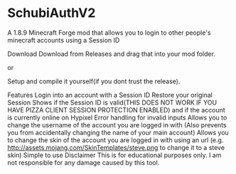 # SchubiAuthV2
A 1.8.9 Minecraft Forge mod that allows you to login to other people's minecraft accounts using a Session ID

Download
Download from Releases and drag that into your mod folder.

or

Setup and compile it yourself(if you dont trust the release).

Features
Login into an account with a Session ID
Restore your original Session
Shows if the Session ID is valid(THIS DOES NOT WORK IF YOU HAVE PIZZA CLIENT SESSION PROTECTION ENABLED) and if the account is currently online on Hypixel
Error handling for invalid inputs
Allows you to change the username of the account you are logged in with (Also prevents you from accidentally changing the name of your main account)
Allows you to change the skin of the account you are logged in with using an url (e.g. http://assets.mojang.com/SkinTemplates/steve.png to change it to a steve skin)
Simple to use
Disclaimer
This is for educational purposes only. I am not responsible for any damage caused by this tool.
